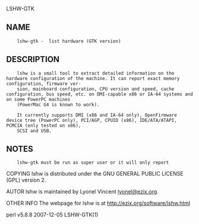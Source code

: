   LSHW-GTK
 
## NAME
        lshw-gtk -  list hardware (GTK version)
 
## DESCRIPTION
        lshw is a small tool to extract detailed information on the hardware configuration of the machine. It can report exact memory configuration, firmware ver‐
        sion, mainboard configuration, CPU version and speed, cache configuration, bus speed, etc. on DMI-capable x86 or IA-64 systems and on some PowerPC machines
        (PowerMac G4 is known to work).
 
        It currently supports DMI (x86 and IA-64 only), OpenFirmware device tree (PowerPC only), PCI/AGP, CPUID (x86), IDE/ATA/ATAPI, PCMCIA (only tested on x86),
        SCSI and USB.
 
## NOTES
        lshw-gtk must be run as super user or it will only report
 
 COPYING
        lshw is distributed under the GNU GENERAL PUBLIC LICENSE (GPL) version 2.
 
 AUTOR
        lshw is maintained by Lyonel Vincent <lyonel@ezix.org>.
 
 OTHER INFO
        The webpage for lshw is at http://ezix.org/software/lshw.html
 
 perl v5.8.8                                                                  2007-12-05                                                                  LSHW-GTK(1)
